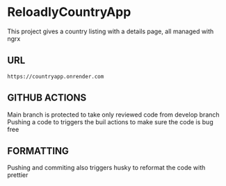 # ReloadlyCountryApp

This project gives a country listing with a details page, all managed with ngrx

## URL

`https://countryapp.onrender.com`

## GITHUB ACTIONS

Main branch is protected to take only reviewed code from develop branch
Pushing a code to triggers the buil actions to make sure the code is bug free

## FORMATTING

Pushing and commiting also triggers husky to reformat the code with prettier
